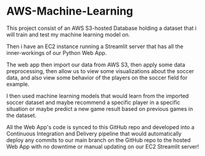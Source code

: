 # AWS-Machine-Learning

This project consist of an AWS S3-hosted Database holding a dataset that i will train and test my machine learning model on.

Then i have an EC2 instance running a Streamlit server that has all the inner-workings of our Python Web App.

The web app then import our data from AWS S3, then apply some data preprocessing, then allow us to view some visualizations about the soccer data, and also view some behavior of the players on the soccer field for example.

I then used machine learning models that would learn from the imported soccer dataset and maybe recommend a specific player in a specific situation or maybe predict a new game result based on previous games in the dataset.

All the Web App's code is synced to this GitHub repo and developed into a Continuous Integration and Delivery pipeline that would automatically deploy any commits to our main branch on the GitHub repo to the hosted Web App with no downtime or manual updating on our EC2 Streamlit server!
